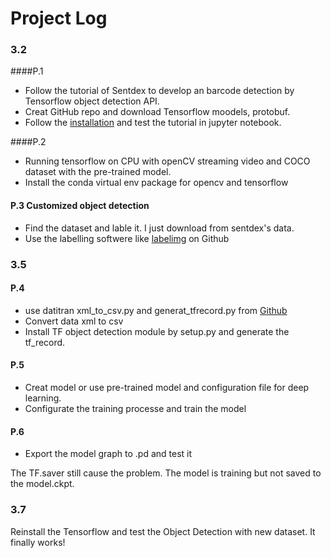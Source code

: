 # Project Log



###  3.2

####P.1

- Follow the tutorial of Sentdex to develop an barcode detection by Tensorflow object detection API. 
- Creat GitHub repo and download Tensorflow moodels, protobuf.
- Follow the [installation](https://github.com/tensorflow/models/blob/master/research/object_detection/g3doc/installation.md) and test the tutorial in jupyter notebook.

####P.2

- Running tensorflow on CPU with openCV streaming video and COCO dataset with the pre-trained model.
- Install the conda virtual env package for opencv and tensorflow

#### P.3 Customized object detection

- Find the dataset and lable it. I just download from sentdex's data.
- Use the labelling softwere like [labelimg](https://github.com/tzutalin/labelImg) on Github


### 3.5

#### P.4

- use datitran xml_to_csv.py and generat_tfrecord.py from [Github](https://github.com/datitran)
- Convert data xml to csv
- Install TF object detection module by setup.py and generate the tf_record. 

#### P.5

- Creat model or use pre-trained model and configuration file for deep learning.
- Configurate the training processe and train the model

#### P.6

- Export the model graph to .pd and test it

The TF.saver still cause the problem. The model is training but not saved to the model.ckpt.



### 3.7

Reinstall the Tensorflow and test the Object Detection with new dataset. It finally works!

